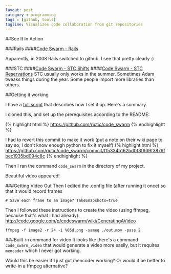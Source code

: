```yaml
---
layout: post
category : programming
tags : [github, tools]
tagline: Visualizes code collaboration from git repositories
---
```


##See It In Action


###Rails
####[Code Swarm - Rails](http://vimeo.com/2979844)

Apparently, in 2008 Rails switched to github. I see that pretty clearly :)

###STC
####[Code Swarm - STC Shifts](http://vimeo.com/55079451)
####[Code Swarm - STC Reservations](https://vimeo.com/55080278)
STC usually only works in the summer. Sometimes Adam tweaks things during the year. Some people import more libraries than others.


##Getting it working

I have a [full script](https://gist.github.com/4234178) that describes how I set it up. Here's a summary.

I cloned this, and set up the prerequisites according to the README:

{% highlight html %}
https://github.com/rictic/code_swarm
{% endhighlight %}

I had to revert this commit to make it work (put a note on their wiki page to say so; I don't know enough python to fix it myself)
{% highlight html %}
https://github.com/rictic/code_swarm/commit/f15334b162bd0f3f939f3879fbec1935bd094c8c
{% endhighlight %}


Then I ran the command `code_swarm` in the directory of my project.

Beautiful video appeared!

###Getting Video Out
Then I edited the .config file (after running it once) so that it would record frames

`# Save each frame to an image?
TakeSnapshots=true`

Then I followed these instructions to create the video (using ffmpeg, because that's what I had already):
http://code.google.com/p/codeswarm/wiki/GeneratingAVideo

`ffmpeg -f image2 -r 24 -i %05d.png -sameq ./out.mov -pass 2`

###Built-in command for video
It looks like there's a command `code_swarm_video` that would generate a
video more easily, but it requires `mencoder` which I never got working.

Would this be easier if I just got mencoder working? Or would it be better to write-in a ffmpeg alternative?
